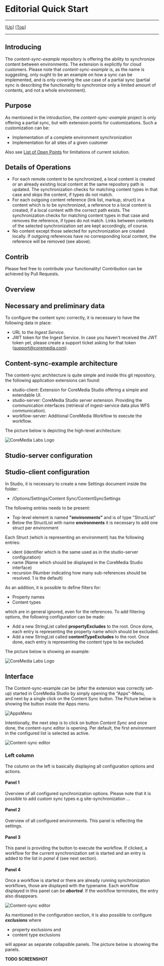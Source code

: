 # Editorial Quick Start

--------------------------------------------------------------------------------

\[[Up](README.md)\] \[[Top](#top)\]

--------------------------------------------------------------------------------

## Introducing

The _content-sync-example_ repository is offering the ability to synchronize content between environments. 
The extension is explicitly for cloud customers.
Please note that _content-sync-example_ is, as the name is suggesting, only ought to be an example on
how a sync can be implemented, and is only covering the use case of a partial sync (partial sync is describing 
the functionality to synchronize only a limited amount of contents, and not a whole environment).

## Purpose
As mentioned in the introduction, the *content-sync-example* project is only offering a partial sync, but with
extension points for customizations. Such a customization can be:
- Implementation of a complete environment synchronization
- Implementation for all sites of a given customer

Also see [List of Open Points](loop.md) for limitations of current solution.

## Details of Operations

* For each remote content to be synchronized, a local content is created or an already existing local content
  at the same repository path is updated. The synchronization checks for matching content types in that case
  and skips the content, if types do not match.
* For each outgoing content reference (link list, markup, struct) in a content which is to be synchronized, a reference to a local
  content is created, if a local content with the correct path exists. The synchronization checks for matching content types in that case and removes the reference, if types do not match. Links between contents of
  the selected synchronization set are kept accordingly, of course.
* No content except those selected for synchronization are created locally. If outgoing references have
  no corresponding local content, the reference will be removed (see above).


## Contrib
Please feel free to contribute your functionality! Contribution can be achieved by Pull Requests.

## Overview

## Necessary and preliminary data
To configure the content sync correctly, it is necessary to have the following data in place:
- URL to the _Ingest Service_.
- JWT token for the Ingest Service. In case you haven't received the JWT token yet, please create a support ticket asking for that token (support@coremedia.com).

## Content-sync-example architecture
The content-sync architecture is quite simple and inside this git repository, the following application extensions can found:
- studio-client: Extension for CoreMedia Studio offering a simple and extendable UI.
- studio-server: CoreMedia Studio server extension. Providing the communication interfaces (retrieval of ingest-service data plus WFS communication).
- workflow-server: Additional CoreMedia Workflow to execute the workflow.

The picture below is depicting the high-level architecture: 

![CoreMedia Labs Logo](img/Architecture.jpg "CoreMedia Labs Logo")

## Studio-server configuration

## Studio-client configuration
In Studio, it is necessary to create a new Settings document inside the folder:
* /Options/Settings/Content Sync/ContentSyncSettings

The following entries needs to be present:

- Top-level element is named **"environments"** and is of type "StructList"
- Below the StructList with name **environments** it is necessary to add one struct per environment

Each Struct (which is representing an environment) has the following entries:

- ident (identifier which is the same used as in the studio-server configuration)
- name (Name which should be displayed in the CoreMedia Studio interface)
- recursion (Number indicating how many sub-references should be resolved. 1 is the default)

As an addition, it is possible to define filters for:

- Property names
- Content types

which are in general ignored, even for the references.
To add filtering options, the following configuration can be made:

- Add a new StringList called **propertyExcludes** to the root. Once done, each entry is representing the property name which should be excluded.
- Add a new StringList called **contentTypeExcludes** to the root. Once done, each entry is representing the content type to be excluded.

The picture below is showing an example:

![CoreMedia Labs Logo](img/Config_example.png "Config example")

## Interface
The Content-sync-example can be (after the extension was correctly set-up) started in CoreMedia Studio by simply opening the "Apps"-Menu,  
and next by a single click on the Content Sync button. The Picture below is showing the button inside the Apps menu.

![AppsMenu](img/Apps-Menu.jpg)

Intentionally, the next step is to click on button _Content Sync_ and once done, the content-sync editor is opening. Per default, the first
environment in the configured list is selected as active.

![Content-sync editor](img/Content_Sync_Editor.png)

### Left column
The column on the left is basically displaying all configuration options and actions. 

#### Panel 1
Overview of all configured synchronization options. Please note that it is possible to add custom sync types e.g site-synchronization ... 

#### Panel 2
Overview of all configured environments. This panel is reflecting the settings.

#### Panel 3
This panel is providing the button to execute the workflow. If clicked, a workflow for the current synchronization set
is started and an entry is added to the list in _panel 4_ (see next section).

#### Panel 4
Once a workflow is started or there are already running synchronization workflows, those are displayed with the typename.
Each workflow displayed in this panel can be ***aborted***. If the workflow terminates, the entry also disappears.

![Content-sync editor](img/WFS_Visible.png)

As mentioned in the configuration section, it is also possible to configure ***exclusions*** where  
- property exclusions and
- content type exclusions

will appear as separate collapsible panels. The picture below is showing the panels.

**TODO SCREENSHOT**
